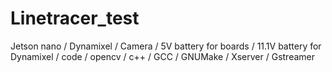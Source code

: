 # Linetracer_test

Jetson nano / Dynamixel / Camera / 5V battery for boards / 11.1V battery for Dynamixel / code / opencv / c++ / GCC / GNUMake / Xserver / Gstreamer


